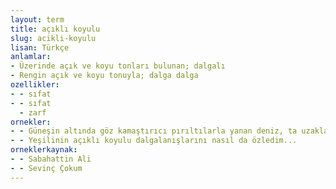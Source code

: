 ```yaml
---
layout: term
title: açıklı koyulu
slug: acikli-koyulu
lisan: Türkçe
anlamlar:
- Üzerinde açık ve koyu tonları bulunan; dalgalı
- Rengin açık ve koyu tonuyla; dalga dalga
ozellikler:
- - sıfat
- - sıfat
  - zarf
ornekler:
- - Güneşin altında göz kamaştırıcı pırıltılarla yanan deniz, ta uzaklarda açıklı koyulu gölgelere bürünen Midilli Adası'na kadar uzanıyor, bunun sağ yanından geçerek ufukta, sisler içinde gökle birleşiyordu.
- - Yeşilinin açıklı koyulu dalgalanışlarını nasıl da özledim...
orneklerkaynak:
- - Sabahattin Ali
- - Sevinç Çokum
---
```

